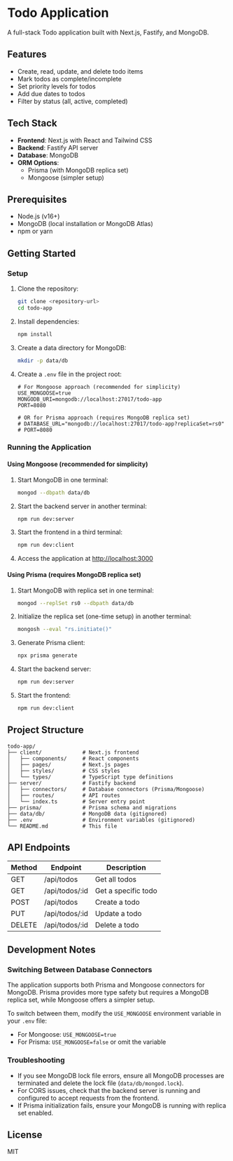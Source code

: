 # Todo Application

A full-stack Todo application built with Next.js, Fastify, and MongoDB.

## Features

- Create, read, update, and delete todo items
- Mark todos as complete/incomplete
- Set priority levels for todos
- Add due dates to todos
- Filter by status (all, active, completed)

## Tech Stack

- **Frontend**: Next.js with React and Tailwind CSS
- **Backend**: Fastify API server
- **Database**: MongoDB
- **ORM Options**: 
  - Prisma (with MongoDB replica set)
  - Mongoose (simpler setup)

## Prerequisites

- Node.js (v16+)
- MongoDB (local installation or MongoDB Atlas)
- npm or yarn

## Getting Started

### Setup

1. Clone the repository:
   ```bash
   git clone <repository-url>
   cd todo-app
   ```

2. Install dependencies:
   ```bash
   npm install
   ```

3. Create a data directory for MongoDB:
   ```bash
   mkdir -p data/db
   ```

4. Create a `.env` file in the project root:
   ```
   # For Mongoose approach (recommended for simplicity)
   USE_MONGOOSE=true
   MONGODB_URI=mongodb://localhost:27017/todo-app
   PORT=8080
   
   # OR for Prisma approach (requires MongoDB replica set)
   # DATABASE_URL="mongodb://localhost:27017/todo-app?replicaSet=rs0"
   # PORT=8080
   ```

### Running the Application

#### Using Mongoose (recommended for simplicity)

1. Start MongoDB in one terminal:
   ```bash
   mongod --dbpath data/db
   ```

2. Start the backend server in another terminal:
   ```bash
   npm run dev:server
   ```

3. Start the frontend in a third terminal:
   ```bash
   npm run dev:client
   ```

4. Access the application at [http://localhost:3000](http://localhost:3000)

#### Using Prisma (requires MongoDB replica set)

1. Start MongoDB with replica set in one terminal:
   ```bash
   mongod --replSet rs0 --dbpath data/db
   ```

2. Initialize the replica set (one-time setup) in another terminal:
   ```bash
   mongosh --eval "rs.initiate()"
   ```

3. Generate Prisma client:
   ```bash
   npx prisma generate
   ```

4. Start the backend server:
   ```bash
   npm run dev:server
   ```

5. Start the frontend:
   ```bash
   npm run dev:client
   ```

## Project Structure

```
todo-app/
├── client/             # Next.js frontend
│   ├── components/     # React components
│   ├── pages/          # Next.js pages
│   ├── styles/         # CSS styles
│   └── types/          # TypeScript type definitions
├── server/             # Fastify backend
│   ├── connectors/     # Database connectors (Prisma/Mongoose)
│   ├── routes/         # API routes
│   └── index.ts        # Server entry point
├── prisma/             # Prisma schema and migrations
├── data/db/            # MongoDB data (gitignored)
├── .env                # Environment variables (gitignored)
└── README.md           # This file
```

## API Endpoints

| Method | Endpoint       | Description           |
|--------|----------------|-----------------------|
| GET    | /api/todos     | Get all todos         |
| GET    | /api/todos/:id | Get a specific todo   |
| POST   | /api/todos     | Create a todo         |
| PUT    | /api/todos/:id | Update a todo         |
| DELETE | /api/todos/:id | Delete a todo         |

## Development Notes

### Switching Between Database Connectors

The application supports both Prisma and Mongoose connectors for MongoDB. Prisma provides more type safety but requires a MongoDB replica set, while Mongoose offers a simpler setup.

To switch between them, modify the `USE_MONGOOSE` environment variable in your `.env` file:

- For Mongoose: `USE_MONGOOSE=true`
- For Prisma: `USE_MONGOOSE=false` or omit the variable

### Troubleshooting

- If you see MongoDB lock file errors, ensure all MongoDB processes are terminated and delete the lock file (`data/db/mongod.lock`).
- For CORS issues, check that the backend server is running and configured to accept requests from the frontend.
- If Prisma initialization fails, ensure your MongoDB is running with replica set enabled.

## License

MIT
